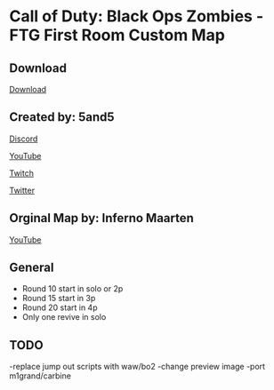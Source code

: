 # Call of Duty: Black Ops Zombies - FTG First Room Custom Map

## Download

[Download](https://www.mediafire.com/file/hjui1jksl4r3jyt/zombie_ftg_6_test.zip/file)


## Created by: 5and5

[Discord](https://discord.gg/Z44Vnjd)

[YouTube](https://www.youtube.com/user/Zomb0s4life)

[Twitch](https://twitch.tv/5and5)

[Twitter](https://twitter.com/5and55)

## Orginal Map by: Inferno Maarten

[YouTube](https://www.youtube.com/channel/UCKYhFPeuiF2qR7AkySWNmfA)

## General
* Round 10 start in solo or 2p
* Round 15 start in 3p
* Round 20 start in 4p
* Only one revive in solo


## TODO
-replace jump out scripts with waw/bo2
-change preview image
-port m1grand/carbine








